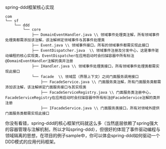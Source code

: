 spring-ddd框架核心实现
```
com
└── sf
    └── ddd
        └── core
            ├── DomainEventHandler.java \\ 领域事件处理类注解，所有领域事件处理类都需添加该注解，该注解绑定领域事件与其事件处理类
            ├── Event.java \\ 领域事件接口，所有的领域事件都需实现此接口
            ├── EventDispatcher.java  \\ 领域事件注册及分发中心，这是事件驱动编程的核心实现类，EventDispatcher在应用启动时会扫描容器中所有标注@DomainEventHandler注解的类并注册
            ├── IHandler.java \\ 领域事件处理类接口，所有领域事件处理类都需实现此接口
            └── facade  \\ 领域层（界限上下文）之间门面服务调用接口
                ├── FacadeService.java \\ 门面服务类注解，所有门面服务类都需添加该注解，该注解绑定门面服务接口与其实现类
                ├── FacadeServiceRegistry.java \\ 门面服务类注册中心，FacadeServiceRegistry在应用启动时会扫描容器中所有标注@FacadeService注解的类并注册
                ├── IFacadeService.java \\ 门面服务类接口，所有对领域外提供门面服务类都需实现此接口
```

你没有看错，spring-ddd的核心框架代码就这么多（当然底层依赖了spring强大的容器管理与注解机制，所以才叫spring-ddd），但很好的体现了事件驱动编程与领域隔离的思想，在项目的例子sample中，你可以体会spring-ddd如何驱动一个DDD模式的应用代码框架。
